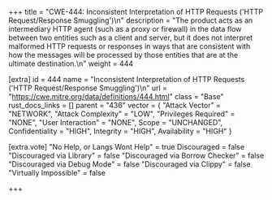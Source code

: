 +++
title = "CWE-444: Inconsistent Interpretation of HTTP Requests ('HTTP Request/Response Smuggling')\n"
description = "The product acts as an intermediary HTTP agent (such as a proxy or firewall) in the data flow between two entities such as a client and server, but it does not interpret malformed HTTP requests or responses in ways that are consistent with how the messages will be processed by those entities that are at the ultimate destination.\n"
weight = 444

[extra]
id = 444
name = "Inconsistent Interpretation of HTTP Requests ('HTTP Request/Response Smuggling')\n"
url = "https://cwe.mitre.org/data/definitions/444.html"
class = "Base"
rust_docs_links = []
parent = "436"
vector = { "Attack Vector" = "NETWORK", "Attack Complexity" = "LOW", "Privileges Required" = "NONE", "User Interaction" = "NONE", Scope = "UNCHANGED", Confidentiality = "HIGH", Integrity = "HIGH", Availability = "HIGH" }

[extra.vote]
"No Help, or Langs Wont Help" = true
Discouraged = false
"Discouraged via Library" = false
"Discouraged via Borrow Checker" = false
"Discouraged via Debug Mode" = false
"Discouraged via Clippy" = false
"Virtually Impossible" = false

+++
